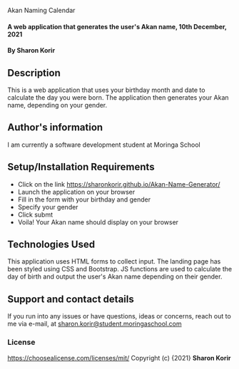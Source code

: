 Akan Naming Calendar
#### A web application that generates the user's Akan name, 10th December, 2021
#### By **Sharon Korir**
## Description
This is a web application that uses your birthday month and date to calculate the day you were born. The application then generates your Akan name, depending on your gender.
## Author's information
I am currently a software development student at Moringa School
## Setup/Installation Requirements
* Click on the link https://sharonkorir.github.io/Akan-Name-Generator/
* Launch the application on your browser
* Fill in the form with your birthday and gender
* Specify your gender
* Click submt
* Voila! Your Akan name should display on your browser
## Technologies Used
This application uses HTML forms to collect input. The landing page has been styled using CSS and Bootstrap. JS functions are used to calculate the day of birth and output the user's Akan name depending on their gender.
## Support and contact details
If you run into any issues or have questions, ideas or concerns, reach out to me via e-mail, at sharon.korir@student.moringaschool.com
### License
https://choosealicense.com/licenses/mit/ 
Copyright (c) {2021} **Sharon Korir**
